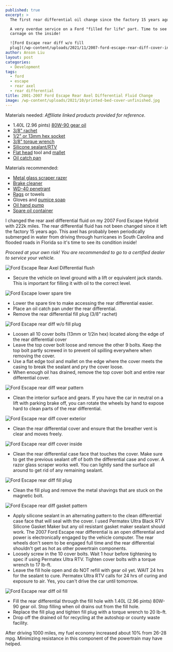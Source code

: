```yaml
---
published: true
excerpt: >
  The first rear differential oil change since the factory 15 years ago. 

  A very overdue service on a Ford "filled for life" part. Time to see the
  carnage on the inside!

  ![Ford Escape rear diff w/o fill
  plug](/wp-content/uploads/2021/11/2007-ford-escape-rear-diff-cover-install.jpg)
author: Anson Liu
layout: post
categories:
  - Development
tags:
  - ford
  - escape
  - rear axel
  - rear differential
title: 2001-2007 Ford Escape Rear Axel Differential Fluid Change
image: /wp-content/uploads/2021/10/printed-bed-cover-unfinished.jpg
---
```


Materials needed: *Affiliate linked products provided for reference.*
- 1.40L (2.96 pints) [80W-90 gear oil](https://www.amazon.com/Valvoline-773732-High-Performance-gallon/dp/B000CQ6L7I?th=1&linkCode=ll1&tag=ansonl0d-20&linkId=a625d9ffa86cf14228f35e13d92252a9&language=en_US&ref_=as_li_ss_tl)
- [3/8" rachet](https://www.amazon.com/CRAFTSMAN-Ratchet-Wrench-72-Tooth-CMMT81748/dp/B07QK9YS8G?th=1&linkCode=ll1&tag=ansonl0d-20&linkId=f7aa2697a7eed9ec2863832215c49c97&language=en_US&ref_=as_li_ss_tl)
- [1/2" or 13mm hex socket](https://www.amazon.com/CRAFTSMAN-Socket-6-Point-11-Piece-CMMT12044/dp/B07QL3DMT4?th=1&linkCode=ll1&tag=ansonl0d-20&linkId=ad729f7da00f9c978a942778085158ba&language=en_US&ref_=as_li_ss_tl)
- [3/8" torque wrench](https://www.amazon.com/TEKTON-24330-8-Inch-ft-lb-13-6-108-5/dp/B00FMPKAD0?th=1&linkCode=ll1&tag=ansonl0d-20&linkId=86a42d317a2aab97f8d48be45de325e4&language=en_US&ref_=as_li_ss_tl)
- [Silicone sealant/RTV](https://www.amazon.com/Permatex-82180-Maximum-Resistance-Silicone/dp/B0002UEN1U?&linkCode=ll1&tag=ansonl0d-20&linkId=51685011ec4095c586e5427f4c702dec&language=en_US&ref_=as_li_ss_tl)
- [Flat head](https://www.amazon.com/CRAFTSMAN-Screwdriver-Set-5-Piece-CMHT65050/dp/B07S8YTC8K?&linkCode=ll1&tag=ansonl0d-20&linkId=1d8c7306318da0bdcfe9a01777924be6&language=en_US&ref_=as_li_ss_tl) tool and [mallet](https://www.amazon.com/TEKTON-30603-Fiberglass-Handle-16-Ounce/dp/B00KX4KB5M?&linkCode=ll1&tag=ansonl0d-20&linkId=2828e6d4208ad2e809ff5d43fab157a0&language=en_US&ref_=as_li_ss_tl)
- [Oil catch pan](https://www.amazon.com/WirthCo-32953-Funnel-Coolant-Handles/dp/B009KVSYOE?&linkCode=ll1&tag=ansonl0d-20&linkId=a8c35195559042bfaeb58739e8c416f2&language=en_US&ref_=as_li_ss_tl)

Materials recommended:
- [Metal glass scraper razer](https://www.amazon.com/Razor-Blade-Scraper-Cooktop-Replaceable/dp/B07HPFGQ2G?th=1&linkCode=ll1&tag=ansonl0d-20&linkId=63f988689bb96a85ed2f608674075a0a&language=en_US&ref_=as_li_ss_tl)
- [Brake cleaner](https://www.amazon.com/CRC-05084-BRAKLEEN-Brake-Cleaner-Non-Chlorinated-14/dp/B000BXKZUQ?&linkCode=ll1&tag=ansonl0d-20&linkId=75185e4be930b769a14575f107674235&language=en_US&ref_=as_li_ss_tl)
- [WD-40 penetrant](https://www.amazon.com/WD-40-Multi-Use-Product-Smart-Straw-Sprays/dp/B0B8Y48VBN?th=1&linkCode=ll1&tag=ansonl0d-20&linkId=90ddfa1de1ce1cec6d547dd9338022b4&language=en_US&ref_=as_li_ss_tl)
- [Rags](https://www.amazon.com/Buffalo-Industries-10524-Recycled-T-Shirt/dp/B002IV89UW?&linkCode=ll1&tag=ansonl0d-20&linkId=f219483677f6aaca1a16e0bf31efcd9b&language=en_US&ref_=as_li_ss_tl) or towels
- Gloves and [pumice soap](https://www.amazon.com/Cleaner-Non-Drying-Heavy-Duty-Squeeze-Bottles/dp/B019666VXI?&linkCode=ll1&tag=ansonl0d-20&linkId=d012eeb9ca0b6fd769be0f913e007429&language=en_US&ref_=as_li_ss_tl)
- [Oil hand pump](https://www.amazon.com/Slippery-Pete-Fluid-Quart-Bottles/dp/B07CX4XKFH?th=1&linkCode=ll1&tag=ansonl0d-20&linkId=930c8cda43aeec372905efb7dbacfe5e&language=en_US&ref_=as_li_ss_tl)
- [Spare oil container](https://www.amazon.com/Hopkins-11849-FloTool-Dispos-Oil-Recycle/dp/B0014FKI1Q?&linkCode=ll1&tag=ansonl0d-20&linkId=d5ef1b2174781e6c52339d2f64f2bfb4&language=en_US&ref_=as_li_ss_tl)

I changed the rear axel differential fluid on my 2007 Ford Escape Hybrid with 222k miles. The rear differential fluid has not been changed since it left the factory 15 years ago. This axel has probably been periodically submerged in water from driving through hurricanes in South Carolina and flooded roads in Florida so it's time to see its condition inside!

*Proceed at your own risk! You are recommended to go to a certified dealer to service your vehicle.*

![Ford Escape Rear Axel Differential flush](/wp-content/uploads/2021/11/2007-ford-escape-rear-diff-setup.jpg)

- Secure the vehicle on level ground with a lift or equivalent jack stands. This is important for filling it with oil to the correct level. 

![Ford Escape lower spare tire](/wp-content/uploads/2021/11/2007-ford-escape-rear-diff-lower-spare-tire.jpg)

- Lower the spare tire to make accessing the rear differential easier.
- Place an oil catch pan under the rear differential.
- Remove the rear differential fill plug (3/8" rachet)

![Ford Escape rear diff w/o fill plug](/wp-content/uploads/2021/11/2007-ford-escape-rear-diff-cover-install.jpg)

- Loosen all 10 cover bolts (13mm or 1/2in hex) located along the edge of the rear differential cover
- Leave the top cover bolt loose and remove the other 9 bolts. Keep the top bolt partly screwed in to prevent oil spilling everywhere when removing the cover.
- Use a flat edge tool and mallet on the edge where the cover meets the casing to break the sealant and pry the cover loose. 
- When enough oil has drained, remove the top cover bolt and entire rear differential cover.

![Ford Escape rear diff wear pattern](/wp-content/uploads/2021/11/2007-ford-escape-rear-diff-wear-pattern.jpg)

- Clean the interior surface and gears. If you have the car in neutral on a lift with parking brake off, you can rotate the wheels by hand to expose hard to clean parts of the rear differential.

![Ford Escape rear diff cover exterior](/wp-content/uploads/2021/11/2007-ford-escape-hybrid-rear-diff-cover-outside-before-after.jpg)

- Clean the rear differential cover and ensure that the breather vent is clear and moves freely. 

![Ford Escape rear diff cover inside](/wp-content/uploads/2021/11/2007-ford-escape-hybrid-rear-diff-cover-inside-before-after.jpg)

- Clean the rear differential case face that touches the cover. Make sure to get the previous sealant off of both the differential case and cover. A razor glass scraper works well. You can lightly sand the surface all around to get rid of any remaining sealant.

![Ford Escape rear diff fill plug](/wp-content/uploads/2021/11/2007-ford-escape-hybrid-rear-diff-fill-plug-before-after.jpg)

- Clean the fill plug and remove the metal shavings that are stuck on the magnetic bolt. 

![Ford Escape rear diff gasket pattern](/wp-content/uploads/2021/11/2007-ford-escape-rear-diff-gasket.jpg)

- Apply silicone sealant in an alternating pattern to the clean differential case face that will seal with the cover. I used Permatex Ultra Black RTV Silicone Gasket Maker but any oil resistant gasket maker sealant should work. The 2007 Ford Escape rear differential is an open differential and power is electronically engaged by the vehicle computer. The rear wheels don't seem to be engaged full time and the rear differential shouldn't get as hot as other powertrain components. 
- Loosely screw in the 10 cover bolts. Wait 1 hour before tightening to spec if using Permatex Ultra RTV. Tighten cover bolts with a torque wrench to 17 lb-ft.
- Leave the fill hole open and do NOT refill with gear oil yet. WAIT 24 hrs for the sealant to cure. Permatex Ultra RTV calls for 24 hrs of curing and exposure to air. Yes, you can't drive the car until tomorrow. 

![Ford Escape rear diff oil fill](/wp-content/uploads/2021/11/2007-ford-escape-hybrid-rear-diff-oil-fill.jpg)

- Fill the rear differential through the fill hole with 1.40L (2.96 pints) 80W-90 gear oil. Stop filling when oil drains out from the fill hole. 
- Replace the fill plug and tighten fill plug with a torque wrench to 20 lb-ft.
- Drop off the drained oil for recycling at the autoshop or county waste facility.

After driving 1000 miles, my fuel economy increased about 10% from 26-28 mpg. Minimizing resistance in this component of the powertrain may have helped.
